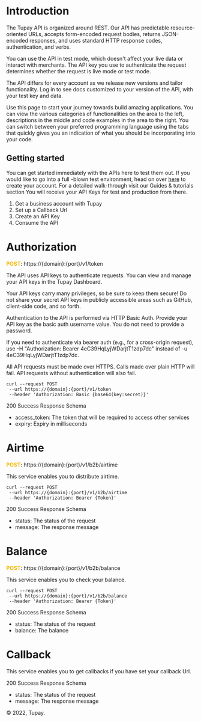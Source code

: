 
# Introduction

The Tupay API is organized around REST. Our API has predictable resource-oriented URLs, accepts form-encoded request bodies, returns JSON-encoded responses, and uses standard HTTP response codes, authentication, and verbs.

You can use the API in test mode, which doesn't affect your live data or interact with merchants. The API key you use to authenticate the request determines whether the request is live mode or test mode.

The API differs for every account as we release new versions and tailor functionality. Log in to see docs customized to your version of the API, with your test key and data.

Use this page to start your journey towards build amazing applications. You can view the various categories of functionalities on the area to the left, descriptions in the middle and code examples in the area to the right. You can switch between your preferred programming language using the tabs that quickly gives you an indication of what you should be incorporating into your code.

## Getting started

You can get started immediately with the APIs here to test them out.
If you would like to go into a full -blown test environment, head on over [here](https://business.tupay.style) to create your account. For a detailed walk-through visit our Guides & tutorials section You will receive your API Keys for test and production from there.

 1. Get a business account with Tupay
 3. Set up a Callback Url
 2. Create an API Key
 4. Consume the API

# Authorization
<b style="color: #f4b800">POST</b>: https://{domain}:{port}/v1/token

The API uses API keys to authenticate requests. You can view and manage your API keys in the Tupay Dashboard.

Your API keys carry many privileges, so be sure to keep them secure! Do not share your secret API keys in publicly accessible areas such as GitHub, client-side code, and so forth.

Authentication to the API is performed via HTTP Basic Auth. Provide your API key as the basic auth username value. You do not need to provide a password.

If you need to authenticate via bearer auth (e.g., for a cross-origin request), use -H "Authorization: Bearer 4eC39HqLyjWDarjtT1zdp7dc" instead of -u 4eC39HqLyjWDarjtT1zdp7dc.

All API requests must be made over HTTPS. Calls made over plain HTTP will fail. API requests without authentication will also fail.

    curl --request POST
     --url https://{domain}:{port}/v1/token 
     --header 'Authorization: Basic {base64(key:secret)}'

200 Success Response Schema

* access_token: The token that will be required to access other services
* expiry: Expiry in milliseconds

# Airtime
<b style="color: #f4b800">POST</b>: https://{domain}:{port}/v1/b2b/airtime

This service enables you to distribute airtime.

    curl --request POST
     --url https://{domain}:{port}/v1/b2b/airtime 
     --header 'Authorization: Bearer {Token}'
     
200 Success Response Schema

* status: The status of the request
* message: The response message

# Balance
<b style="color: #f4b800">POST</b>: https://{domain}:{port}/v1/b2b/balance

This service enables you to check your balance.

    curl --request POST
     --url https://{domain}:{port}/v1/b2b/balance 
     --header 'Authorization: Bearer {Token}'
     
200 Success Response Schema

* status: The status of the request
* balance: The balance

# Callback
This service enables you to get callbacks if you have set your callback Url.

200 Success Response Schema

* status: The status of the request
* message: The response message



© 2022, Tupay.
